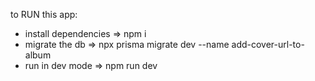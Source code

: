 to RUN this app:

- install dependencies => npm i
- migrate the db => npx prisma migrate dev --name add-cover-url-to-album
- run in dev mode => npm run dev

